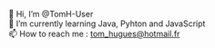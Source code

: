 👋 Hi, I’m @TomH-User <br>
🌱 I’m currently learning Java, Pyhton and JavaScript <br>
📫 How to reach me : tom_hugues@hotmail.fr <br>
